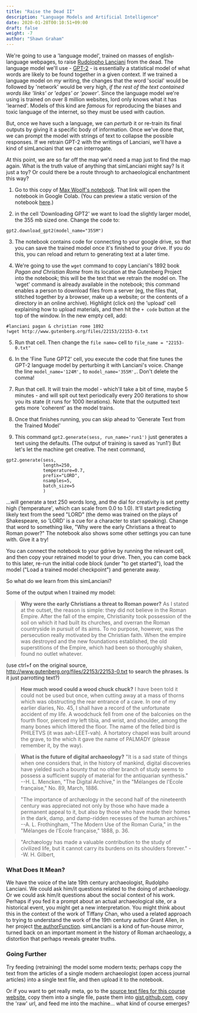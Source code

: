 ```yaml
---
title: "Raise the Dead II"
description: "Language Models and Artificial Intelligence"
date: 2020-01-28T00:10:51+09:00
draft: false
weight: -7
author: "Shawn Graham"
---
```


We're going to use a 'language model', trained on masses of english-language webpages, to raise [Rudolopho Lanciani](https://en.wikipedia.org/wiki/Rodolfo_Lanciani) from the dead. The language model we'll use - [GPT-2](https://en.wikipedia.org/wiki/OpenAI#GPT-2) - is essentially a statistical model of what words are likely to be found together in a given context. If we trained a language model on _my_ writing, the changes that the word 'social' would be followed by 'network' would be very high, _if the rest of the text contained words like 'links' or 'edges' or 'power'_. Since the language model we're using is trained on over 8 million websites, lord only knows what it has 'learned'. Models of this kind are _famous_ for reproducing the biases and toxic language of the internet, so they must be used with caution.

But, once we have such a language, we can _perturb_ it or re-train its final outputs by giving it a specific body of information. Once we've done that, we can prompt the model with strings of text to collapse the possible responses. If we retrain GPT-2 with the writings of Lanciani, we'll have a kind of simLanciani that we can interrogate.

At this point, we are so far off the map we'd need a map just to find the map again. What is the truth value of anything that simLanciani might say? Is it just a toy? Or could there be a route through to archaeological enchantment this way?

1. Go to this copy of [Max Woolf's notebook](https://colab.research.google.com/github/shawngraham/hist3000/blob/master/static/data/Train_a_GPT_2_Text_Generating_Model_w_GPU.ipynb). That link will open the notebook in Google Colab. (You can preview a static version of the notebook [here](https://github.com/shawngraham/hist3000/blob/master/static/data/Train_a_GPT_2_Text_Generating_Model_w_GPU.ipynb).)

2. in the cell 'Downloading GPT2' we want to load the slightly larger model, the 355 mb sized one. Change the code to:

```ipynb
gpt2.download_gpt2(model_name="355M")
```
3. The notebook contains code for connecting to your google drive, so that you can save the trained model once it's finished to your drive. If you do this, you can reload and return to generating text at a later time.

4. We're going to use the `wget` command to copy Lanciani's 1892 book _Pagan and Christian Rome_ from its location at the Gutenberg Project into the notebook; this will be the text that we retrain the model on. The 'wget' command is already available in the notebook; this command enables a person to download files from a server (eg, the files that, stitched together by a browser, make up a website; or the contents of a directory in an online archive). Highlight (click on) the 'upload' cell explaining how to upload materials, and then hit the `+ code` button at the top of the window. In the new empty cell, add:

```ipynb
#lanciani pagan & christian rome 1892
!wget http://www.gutenberg.org/files/22153/22153-0.txt
```
5. Run that cell. Then change the `file name=` cell to `file_name = "22153-0.txt"`

6. In the 'Fine Tune GPT2' cell, you execute the code that fine tunes the GPT-2 language model by perturbing it with Lanciani's voice. Change the line `model_name='124M',` to `model_name='355M',`. Don't delete the comma!

7. Run that cell. It will train the model - which'll take a bit of time, maybe 5 minutes - and will spit out text periodically every 200 iterations to show you its state (it runs for 1000 iterations). Note that the outputted text gets more 'coherent' as the model trains.

8. Once that finishes running, you can skip ahead to 'Generate Text from the Trained Model'

9. This command `gpt2.generate(sess, run_name='run1')` just generates a text using the defaults. (The output of training is saved as 'run1') But let's let the machine get creative. The next command,
```ipynb
gpt2.generate(sess,
              length=250,
              temperature=0.7,
              prefix="LORD",
              nsamples=5,
              batch_size=5
              )
```
...will generate a text 250 words long, and the dial for creativity is set pretty high ('temperature', which can scale from 0.0 to 1.0). It'll start predicting likely text from the seed "LORD" (the demo was trained on the plays of Shakespeare, so 'LORD' is a cue for a character to start speaking). Change that word to something like, "Why were the early Christians a threat to Roman power?" The notebook also shows some other settings you can tune with. Give it a try!

You can connect the notebook to your gdrive by running the relevant cell, and then copy your retrained model to your drive. Then, you can come back to this later, re-run the initial code block (under "to get started"), load the model ("Load a trained model checkpoint") and generate away.

So what do we learn from this simLanciani?

Some of the output when I trained my model:

> **Why were the early Christians a threat to Roman power?** As I stated at the outset, the reason is simple: they did not believe in the Roman Empire. After the fall of the empire, Christianity took possession of the soil on which it had built its churches, and overran the Roman countryside in pursuit of its aims. To no purpose, however, was the persecution really motivated by the Christian faith. When the empire was destroyed and the new
foundations established, the old superstitions of the Empire, which had
been so thoroughly shaken, found no outlet whatever.

(use ctrl+f on the original source, http://www.gutenberg.org/files/22153/22153-0.txt to search the phrases. Is it just parrotting text?)

> **How much wood could a wood chuck chuck?** I have been told it could not be used but once, when cutting away at a mass of thorns which was obstructing the rear entrance of a cave. In one of my earlier diaries, No. 45, I shall have a record of the unfortunate accident of my life. A woodchuck fell from one of the balconies on the fourth floor, pierced my left tibia, and wrist, and shoulder, among the many bones which littered the floor. The name of the felled bird is PHILETVS (it was aah-LEET-vah). A hortatory chapel was built around the grave, to the which it gave the name of PALMADY (please remember it, by the way).

>**What is the future of digital archaeology?**
> "It is a sad state of things when one considers that, in the history of mankind, digital discoveries have yielded such a bounty that no other branch of study seems to possess a sufficient supply of material for the antiquarian synthesis."
--H. L. Mencken, "The Digital Archive," in the
"Mélanges de l'Ecole française," No. 89, March, 1886.

> "The importance of archæology in the second half of the nineteenth century was appreciated not only by those who have made a permanent appeal to it, but also by those who have made their homes in the dark, damp, and damp-ridden recesses of the human archives."
--A. L. Frothingham, "The Modern Use of the Roman Curia," in
the "Mélanges de l'Ecole française," 1888, p. 36.

> "Archæology has made a valuable contribution to the study of civilized life, but it cannot carry its burdens on its shoulders forever."
--W. H. Gilbert,

### What Does It Mean?

We have the voice of the late 19th century archaeologist, Rudolpho Lanciani. We could ask him/it questions related to the doing of archaeology. Or we could ask him/it questions about the social context of his work. Perhaps if you fed it a prompt about an actual archaeological site, or a historical event, you might get a new interpretation. You might think about this in the context of the work of Tiffany Chan, who used a related approach to trying to understand the work of the 19th century author Grant Allen, in her project [the authorFunction](https://github.com/eltiffster/authorFunction). simLanciani is a kind of fun-house mirror, turned back on an important moment in the history of Roman archaeology, a distortion that perhaps reveals greater truths.

### Going Further

 Try feeding (retraining) the model some modern texts; perhaps copy the text from the articles of a single modern archaeologist (open access journal articles) into a single text file, and then upload it to the notebook.

 Or if you want to get really meta, go to the [source text files for this course website](https://github.com/shawngraham/hist3000/tree/master/content/en/week), copy them into a single file, paste them into [gist.github.com](https://gist.github.com), copy the 'raw' url, and feed me into the machine... what kind of course emerges?
